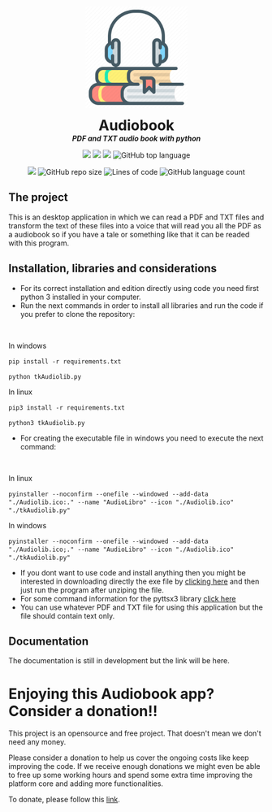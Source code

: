 <p align="center">
  <img width="200" src="https://github.com/dmtzs/Audiobook/blob/master/abimg.png" alt="logo">
  <h1 align="center" style="margin: 0 auto 0 auto;">Audiobook</h1>
  <h5 align="center" style="margin: 0 auto 0 auto;">PDF and TXT audio book with python</h5>
</p>

<p align="center">
    <img src="https://img.shields.io/github/last-commit/dmtzs/Audiobook">
    <img src="https://img.shields.io/github/issues/dmtzs/Audiobook?label=issues">
    <img src="https://img.shields.io/github/stars/dmtzs/Audiobook?color=purple&">
    <img alt="GitHub top language" src="https://img.shields.io/github/languages/top/dmtzs/Audiobook?color=purple">
</p>

<p align="center">
  <img src="https://img.shields.io/github/languages/code-size/dmtzs/Audiobook?color=purple">
  <img alt="GitHub repo size" src="https://img.shields.io/github/repo-size/dmtzs/Audiobook?color=purple">
  <img alt="Lines of code" src="https://img.shields.io/tokei/lines/github/dmtzs/Audiobook?color=purple&label=total%20lines%20in%20repo">
  <img alt="GitHub language count" src="https://img.shields.io/github/languages/count/dmtzs/Audiobook?color=purple">
</p>

## The project
This is an desktop application in which we can read a PDF and TXT files and transform the text of these files into 
a voice that will read you all the PDF as a audiobook so if you have a tale or something like that 
it can be readed with this program.

## Installation, libraries and considerations
- For its correct installation and edition directly using code you need first python 3 installed in your computer.
- Run the next commands in order to install all libraries and run the code if you prefer to clone the repository:
<br>

In windows
```
pip install -r requirements.txt
```
```
python tkAudiolib.py
```
In linux
```
pip3 install -r requirements.txt
```
```
python3 tkAudiolib.py
```
- For creating the executable file in windows you need to execute the next command:
<br>

In linux
```
pyinstaller --noconfirm --onefile --windowed --add-data "./Audiolib.ico:." --name "AudioLibro" --icon "./Audiolib.ico" "./tkAudiolib.py"
```
In windows
```
pyinstaller --noconfirm --onefile --windowed --add-data "./Audiolib.ico;." --name "AudioLibro" --icon "./Audiolib.ico" "./tkAudiolib.py"
```
- If you dont want to use code and install anything then you might be interested in downloading directly the exe file by [clicking here](https://github.com/dmtzs/Audiobook/releases) and 
then just run the program after unziping the file.
- For some command information for the pyttsx3 library [click here](https://ichi.pro/es/construye-tu-propio-audiolibro-en-7-lineas-de-codigo-python-210934534284465)
- You can use whatever PDF and TXT file for using this application but the file should contain text only.

## Documentation
The documentation is still in development but the link will be here.

# Enjoying this Audiobook app? Consider a donation!!
This project is an opensource and free project. That doesn't mean we don't need any money.

Please consider a donation to help us cover the ongoing costs like keep improving the code. If we receive enough donations we might even be able to free up some working hours and spend some extra time improving the platform core and adding more functionalities.

To donate, please follow this [link](https://ceneka.net/dmtzs).
